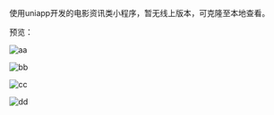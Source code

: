 使用uniapp开发的电影资讯类小程序，暂无线上版本，可克隆至本地查看。

预览：

![aa](https://user-images.githubusercontent.com/109657961/188887988-ec284dd8-b88b-4a9c-9620-2a1c9fdb9765.jpg)

![bb](https://user-images.githubusercontent.com/109657961/188887996-7691a255-3f99-4c74-8ec9-29d1194d4939.jpg)

![cc](https://user-images.githubusercontent.com/109657961/188888003-f9c79cdd-f816-44bb-acf9-6cb6940c4bfb.jpg)

![dd](https://user-images.githubusercontent.com/109657961/188888018-44b910ea-d9fa-484f-a19d-b1423ff5b41d.jpg)
